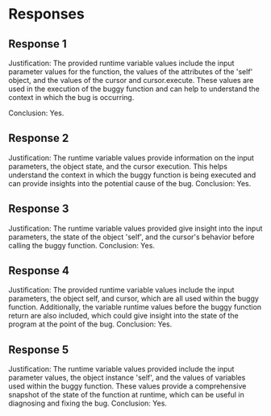 # Responses
## Response 1
Justification: The provided runtime variable values include the input parameter values for the function, the values of the attributes of the 'self' object, and the values of the cursor and cursor.execute. These values are used in the execution of the buggy function and can help to understand the context in which the bug is occurring.

Conclusion: Yes.

## Response 2
Justification: The runtime variable values provide information on the input parameters, the object state, and the cursor execution. This helps understand the context in which the buggy function is being executed and can provide insights into the potential cause of the bug.
Conclusion: Yes.

## Response 3
Justification: The runtime variable values provided give insight into the input parameters, the state of the object 'self', and the cursor's behavior before calling the buggy function.
Conclusion: Yes.

## Response 4
Justification: The provided runtime variable values include the input parameters, the object self, and cursor, which are all used within the buggy function. Additionally, the variable runtime values before the buggy function return are also included, which could give insight into the state of the program at the point of the bug.
Conclusion: Yes.

## Response 5
Justification: The runtime variable values provided include the input parameter values, the object instance 'self', and the values of variables used within the buggy function. These values provide a comprehensive snapshot of the state of the function at runtime, which can be useful in diagnosing and fixing the bug.
Conclusion: Yes.

